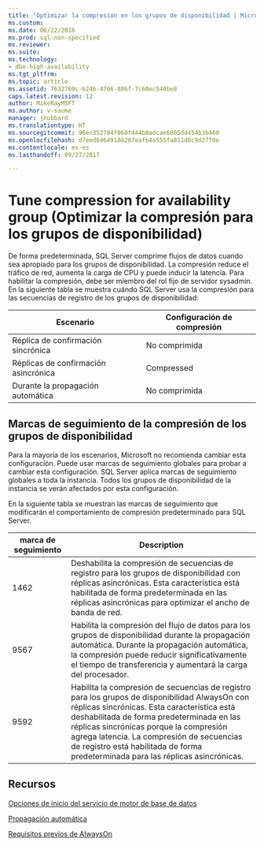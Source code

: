 ```yaml
---
title: "Optimizar la compresión en los grupos de disponibilidad | Microsoft Docs"
ms.custom: 
ms.date: 06/22/2016
ms.prod: sql-non-specified
ms.reviewer: 
ms.suite: 
ms.technology:
- dbe-high-availability
ms.tgt_pltfrm: 
ms.topic: article
ms.assetid: 7632769c-b246-4766-886f-7c60ec540be8
caps.latest.revision: 12
author: MikeRayMSFT
ms.author: v-saume
manager: jhubbard
ms.translationtype: HT
ms.sourcegitcommit: 96ec352784f060f444b8adcae6005dd454b3b460
ms.openlocfilehash: d7eed64649188267eafb4a555fa811d8c9d27f0e
ms.contentlocale: es-es
ms.lasthandoff: 09/27/2017

---
```

# <a name="tune-compression-for-availability-group"></a>Tune compression for availability group (Optimizar la compresión para los grupos de disponibilidad)

De forma predeterminada, SQL Server comprime flujos de datos cuando sea apropiado para los grupos de disponibilidad. La compresión reduce el tráfico de red, aumenta la carga de CPU y puede inducir la latencia. Para habilitar la compresión, debe ser miembro del rol fijo de servidor sysadmin. En la siguiente tabla se muestra cuándo SQL Server usa la compresión para las secuencias de registro de los grupos de disponibilidad:

| Escenario | Configuración de compresión
| ---- | ----
| Réplica de confirmación sincrónica | No comprimida
| Réplicas de confirmación asincrónica | Compressed
| Durante la propagación automática | No comprimida

## <a name="trace-flags-for-availability-group-compression"></a>Marcas de seguimiento de la compresión de los grupos de disponibilidad 

Para la mayoría de los escenarios, Microsoft no recomienda cambiar esta configuración. Puede usar marcas de seguimiento globales para probar a cambiar esta configuración. SQL Server aplica marcas de seguimiento globales a toda la instancia. Todos los grupos de disponibilidad de la instancia se verán afectados por esta configuración.  

En la siguiente tabla se muestran las marcas de seguimiento que modificarán el comportamiento de compresión predeterminado para SQL Server. 

marca de seguimiento | Description
------------- | -------------
1462          | Deshabilita la compresión de secuencias de registro para los grupos de disponibilidad con réplicas asincrónicas. Esta característica está habilitada de forma predeterminada en las réplicas asincrónicas para optimizar el ancho de banda de red.
9567          | Habilita la compresión del flujo de datos para los grupos de disponibilidad durante la propagación automática. Durante la propagación automática, la compresión puede reducir significativamente el tiempo de transferencia y aumentará la carga del procesador.
9592          | Habilita la compresión de secuencias de registro para los grupos de disponibilidad AlwaysOn con réplicas sincrónicas. Esta característica está deshabilitada de forma predeterminada en las réplicas sincrónicas porque la compresión agrega latencia. La compresión de secuencias de registro está habilitada de forma predeterminada para las réplicas asincrónicas.


## <a name="resources"></a>Recursos


[Opciones de inicio del servicio de motor de base de datos](../../../database-engine/configure-windows/database-engine-service-startup-options.md)

[Propagación automática](https://msdn.microsoft.com/library/mt735149(SQL.130).aspx)

[Requisitos previos de AlwaysOn](prereqs-restrictions-recommendations-always-on-availability.md) 

